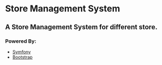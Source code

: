 # Store Management System
## A Store Management System for different store.
### Powered By:
- [Symfony](https://symfony.com/)
- [Bootstrap](https://getbootstrap.com/)
